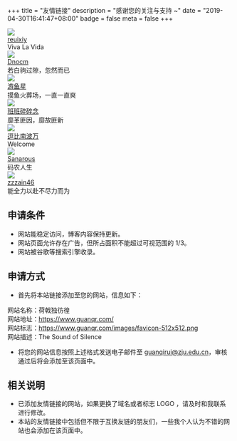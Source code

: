 +++
title = "友情链接"
description = "感谢您的关注与支持 ~"
date = "2019-04-30T16:41:47+08:00"
badge = false
meta = false
+++

<div id="links">
      <div class="links-content">
            <div class="link-navigation">      
                  <div class="card">
                        <img class="ava" src="/images/friends/reuixiy.png"/>
                        <div class="card-header">
                              <div><a href="https://io-oi.me/" target="_blank">reuixiy</a></div>
                              <div class="info">Viva La Vida</div>
                        </div>
                  </div>
                  <div class="card">
                        <img class="ava" src="/images/friends/dnocm.png"/>
                        <div class="card-header">
                              <div><a href="https://www.dnocm.com/" target="_blank">Dnocm</a></div>
                              <div class="info">若白驹过隙，忽然而已</div>
                        </div>
                  </div>
                  <div class="card">
                        <img class="ava" src="/images/friends/fishstar.jpg"/>
                        <div class="card-header">
                              <div><a href="http://blog.fishstar.me/" target="_blank">游鱼星</a></div>
                              <div class="info">摸鱼火葬场，一直一直爽</div>
                        </div>
                  </div>
                  <div class="card">
                        <img class="ava" src="/images/friends/dlzhang.png"/>
                        <div class="card-header">
                              <div><a href="https://blog.dlzhang.com/" target="_blank">班班碎碎念</a></div>
                              <div class="info">靡革匪因，靡故匪新</div>
                        </div>
                  </div>
                  <div class="card">
                        <img class="ava" src="/images/friends/buaacoder.jpg"/>
                        <div class="card-header">
                              <div><a href="https://buaacoder.github.io/" target="_blank">逗比南波万</a></div>
                              <div class="info">Welcome</div>
                        </div>
                  </div>
                  <div class="card">
                        <img class="ava" src="/images/friends/sanarous.png"/>
                        <div class="card-header">
                              <div><a href="https://bestzuo.cn/" target="_blank">Sanarous</a></div>
                              <div class="info">码农人生</div>
                        </div>
                  </div>
                  <div class="card">
                        <img class="ava" src="/images/friends/zzzain46.jpg"/>
                        <div class="card-header">
                              <div><a href="https://www.52debug.cn/" target="_blank">zzzain46</a></div>
                              <div class="info">能全力以赴不尽力而为</div>
                        </div>
                  </div>
            </div>
      </div>
</div>

## 申请条件

+ 网站能稳定访问，博客内容保持更新。
+ 网站页面允许存在广告，但所占面积不能超过可视范围的 1/3。
+ 网站被谷歌等搜索引擎收录。

## 申请方式

+ 首先将本站链接添加至您的网站，信息如下：

<p id="div-default">
网站名称：荷戟独彷徨<br>
网站地址：<a href="https://www.guanqr.com/" target="_blank">https://www.guanqr.com/</a><br>
网站标志：<a href="https://www.guanqr.com/images/favicon-512x512.png" target="_blank">https://www.guanqr.com/images/favicon-512x512.png</a><br>
网站描述：The Sound of Silence</p>

+ 将您的网站信息按照上述格式发送电子邮件至 <guanqirui@zju.edu.cn>，审核通过后将会添加至该页面中。

## 相关说明

+ 已添加友情链接的网站，如果更换了域名或者标志 LOGO ，请及时和我联系进行修改。
+ 本站的友情链接中包括但不限于互换友链的朋友们，一些我个人认为不错的网站也会添加在该页面中。